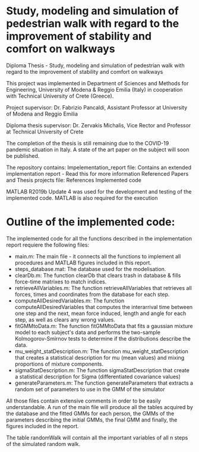 # Study, modeling and simulation of pedestrian walk with regard to the improvement of stability and comfort on walkways
Diploma Thesis - Study, modeling and simulation of pedestrian walk with regard to the improvement of stability and comfort on walkways

This project was implemented in Department of Sciences and Methods for Engineering, University of Modena & Reggio Emilia (Italy) in cooperation with Technical University of Crete (Greece).

Project supervisor: Dr. Fabrizio Pancaldi, Assistant Professor at University of Modena and Reggio Emilia

Diploma thesis supervisor: Dr. Zervakis Michalis, Vice Rector and Professor at Technical University of Crete

The completion of the thesis is still remaining due to the COVID-19 pandemic situation in Italy.
A state of the art paper on the subject will soon be published.

The repository contains:
Impelementation_report file: Contains an extended implementation report - Read this for more information
Referenced Papers and Thesis projects file: References
Implemented code

MATLAB R2019b Update 4 was used for the development and testing of the implemented code. MATLAB is also required for the execution

# Outline of the implemented code:
The implemented code for all the functions described in the implementation report requiere the following files:
- main.m: The main file - it connects all the functions to implement all procedures and MATLAB figures included in this report.
- steps_database.mat: The database used for the modelisation.
- clearDb.m: The function clearDb that clears trash in database & fills force-time matrixes to match indices.
- retrieveAllVariables.m: The function retrieveAllVariables that retrieves all forces, times and coordinates from the database for each step.
- computeAllDesiredVariables.m: The function computeAllDesiredVariables  that computes the interarrival time between one step and the next, mean force induced, length and angle for each step, as well as clears any wrong values.
- fitGMMtoData.m: The function fitGMMtoData that fits a gaussian mixture model to each subject's data and performs the two-sample Kolmogorov-Smirnov tests to determine if the distributions describe the data.
- mu_weight_statDescription.m: The function mu_weight_statDescription that creates a statistical description for mu (mean values) and mixing proportions of mixture components.
- sigmaStatDescription.m: The function sigmaStatDescription that create a statistical description for Sigma (differentiated covariance values)
- generateParameters.m: The function generateParameters that extracts a random set of parameters to use in the GMM of the simulator

All those files contain extensive comments in order to be easily understandable. A run of the main file will produce all the tables acquired by the database and the fitted GMMs for each person, the GMMs of the parameters describing the initial GMMs, the final GMM and finally, the figures included in the report.

The table randomWalk will contain all the important variables of all n steps of the simulated random walk.
